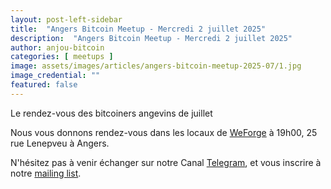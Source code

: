 ```yaml
---
layout: post-left-sidebar
title:  "Angers Bitcoin Meetup - Mercredi 2 juillet 2025"
description:  "Angers Bitcoin Meetup - Mercredi 2 juillet 2025"
author: anjou-bitcoin
categories: [ meetups ]
image: assets/images/articles/angers-bitcoin-meetup-2025-07/1.jpg
image_credential: ""
featured: false
---
```


Le rendez-vous des bitcoiners angevins de juillet

Nous vous donnons rendez-vous dans les locaux de [WeForge](https://www.weforge.fr/) à 19h00, 25 rue Lenepveu à Angers.

N'hésitez pas à venir échanger sur notre Canal [Telegram](https://t.me/AngersBitcoinMeetup), et vous inscrire à notre [mailing list](https://anjoubitcoin.fr/mailing-list.html).
